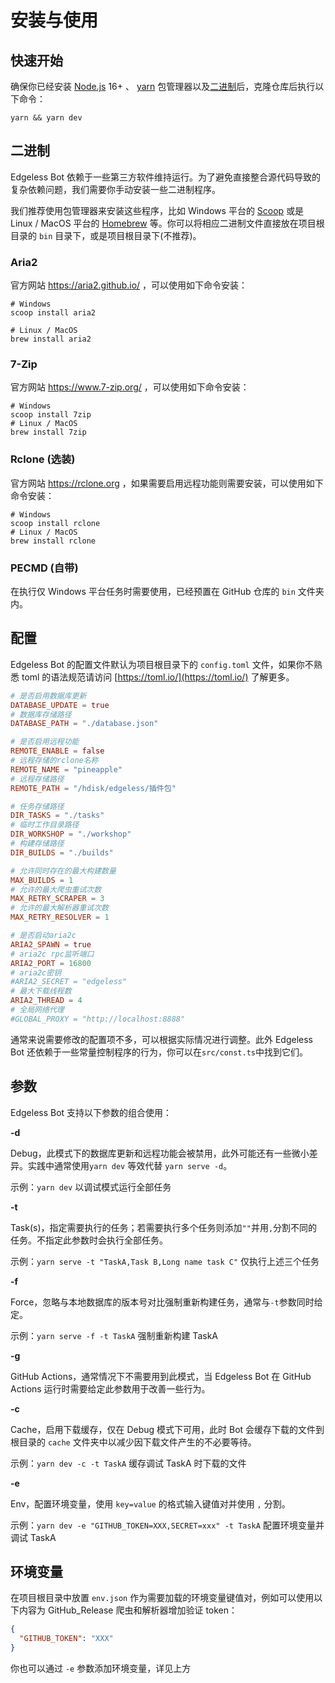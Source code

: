 # 安装与使用

## 快速开始

确保你已经安装 [Node.js](https://nodejs.org/) 16+ 、 [yarn](https://yarnpkg.com/) 包管理器以及[二进制](#二进制)后，克隆仓库后执行以下命令：

```shell
yarn && yarn dev
```

## 二进制

Edgeless Bot 依赖于一些第三方软件维持运行。为了避免直接整合源代码导致的复杂依赖问题，我们需要你手动安装一些二进制程序。

我们推荐使用包管理器来安装这些程序，比如 Windows 平台的 [Scoop](https://scoop.sh) 或是 Linux / MacOS 平台的 [Homebrew](https://brew.sh/)
等。你可以将相应二进制文件直接放在项目根目录的 `bin` 目录下，或是项目根目录下(不推荐)。

### Aria2

官方网站 https://aria2.github.io/ ，可以使用如下命令安装：

```shell
# Windows
scoop install aria2

# Linux / MacOS
brew install aria2
```

### 7-Zip

官方网站 https://www.7-zip.org/ ，可以使用如下命令安装：

```shell
# Windows
scoop install 7zip
# Linux / MacOS
brew install 7zip
```

### Rclone (选装)

官方网站 https://rclone.org ，如果需要启用远程功能则需要安装，可以使用如下命令安装：

```shell
# Windows
scoop install rclone
# Linux / MacOS
brew install rclone
```

### PECMD (自带)

在执行仅 Windows 平台任务时需要使用，已经预置在 GitHub 仓库的 `bin` 文件夹内。

## 配置

Edgeless Bot 的配置文件默认为项目根目录下的 `config.toml` 文件，如果你不熟悉 toml 的语法规范请访问 [https://toml.io/](https://toml.io/) 了解更多。

```toml
# 是否启用数据库更新
DATABASE_UPDATE = true
# 数据库存储路径
DATABASE_PATH = "./database.json"

# 是否启用远程功能
REMOTE_ENABLE = false
# 远程存储的rclone名称
REMOTE_NAME = "pineapple"
# 远程存储路径
REMOTE_PATH = "/hdisk/edgeless/插件包"

# 任务存储路径
DIR_TASKS = "./tasks"
# 临时工作目录路径
DIR_WORKSHOP = "./workshop"
# 构建存储路径
DIR_BUILDS = "./builds"

# 允许同时存在的最大构建数量
MAX_BUILDS = 1
# 允许的最大爬虫重试次数
MAX_RETRY_SCRAPER = 3
# 允许的最大解析器重试次数
MAX_RETRY_RESOLVER = 1

# 是否启动aria2c
ARIA2_SPAWN = true
# aria2c rpc监听端口
ARIA2_PORT = 16800
# aria2c密钥
#ARIA2_SECRET = "edgeless"
# 最大下载线程数
ARIA2_THREAD = 4
# 全局网络代理
#GLOBAL_PROXY = "http://localhost:8888"

```

通常来说需要修改的配置项不多，可以根据实际情况进行调整。此外 Edgeless Bot 还依赖于一些常量控制程序的行为，你可以在`src/const.ts`中找到它们。

## 参数

Edgeless Bot 支持以下参数的组合使用：

**-d**

Debug，此模式下的数据库更新和远程功能会被禁用，此外可能还有一些微小差异。实践中通常使用`yarn dev` 等效代替 `yarn serve -d`。

示例：`yarn dev` 以调试模式运行全部任务

**-t**

Task(s)，指定需要执行的任务；若需要执行多个任务则添加`""`并用`,`分割不同的任务。不指定此参数时会执行全部任务。

示例：`yarn serve -t "TaskA,Task B,Long name task C"` 仅执行上述三个任务

**-f**

Force，忽略与本地数据库的版本号对比强制重新构建任务，通常与`-t`参数同时给定。

示例：`yarn serve -f -t TaskA` 强制重新构建 TaskA

**-g**

GitHub Actions，通常情况下不需要用到此模式，当 Edgeless Bot 在 GitHub Actions 运行时需要给定此参数用于改善一些行为。

**-c**

Cache，启用下载缓存，仅在 Debug 模式下可用，此时 Bot 会缓存下载的文件到根目录的 `cache` 文件夹中以减少因下载文件产生的不必要等待。

示例：`yarn dev -c -t TaskA` 缓存调试 TaskA 时下载的文件

**-e**

Env，配置环境变量，使用 `key=value` 的格式输入键值对并使用 `,` 分割。

示例：`yarn dev -e "GITHUB_TOKEN=XXX,SECRET=xxx" -t TaskA` 配置环境变量并调试 TaskA

## 环境变量

在项目根目录中放置 `env.json` 作为需要加载的环境变量键值对，例如可以使用以下内容为 GitHub_Release 爬虫和解析器增加验证 token：

```json
{
  "GITHUB_TOKEN": "XXX"
}
```

你也可以通过 `-e` 参数添加环境变量，详见上方
